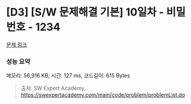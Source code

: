 # [D3] [S/W 문제해결 기본] 10일차 - 비밀번호 - 1234 

[문제 링크](https://swexpertacademy.com/main/code/problem/problemDetail.do?contestProbId=AV14_DEKAJcCFAYD) 

### 성능 요약

메모리: 56,916 KB, 시간: 127 ms, 코드길이: 615 Bytes



> 출처: SW Expert Academy, https://swexpertacademy.com/main/code/problem/problemList.do